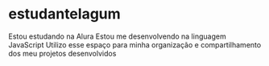 # estudantelagum
Estou estudando na Alura
Estou me desenvolvendo na linguagem JavaScript 
Utilizo esse espaço para minha organização e compartilhamento dos meu projetos desenvolvidos
